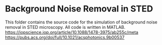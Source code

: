 # Background Noise Removal in STED
This folder contains the source code for the simulation of background noise removal in STED microscopy. All code is written in MATLAB.   
https://iopscience.iop.org/article/10.1088/1478-3975/ab255c/meta   
https://pubs.acs.org/doi/full/10.1021/acsphotonics.9b00537

